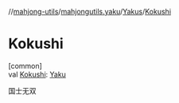 //[mahjong-utils](../../../index.md)/[mahjongutils.yaku](../index.md)/[Yakus](index.md)/[Kokushi](-kokushi.md)

# Kokushi

[common]\
val [Kokushi](-kokushi.md): [Yaku](../-yaku/index.md)

国士无双
